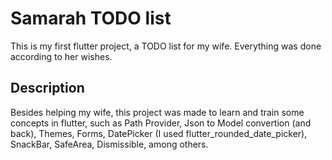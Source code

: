 # Samarah TODO list

This is my first flutter project, a TODO list for my wife.
Everything was done according to her wishes.

## Description

Besides helping my wife, this project was made to learn and train some concepts in flutter, such as Path Provider, Json to Model convertion (and back), Themes, Forms, DatePicker (I used flutter_rounded_date_picker), SnackBar, SafeArea, Dismissible, among others.
